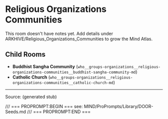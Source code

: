 # Religious Organizations Communities

This room doesn't have notes yet. Add details under ARKHIVE/Religious_Organizations_Communities to grow the Mind Atlas.

## Child Rooms
- **Buddhist Sangha Community** (`who__groups-organizations__religious-organizations-communities__buddhist-sangha-community-md`)
- **Catholic Church** (`who__groups-organizations__religious-organizations-communities__catholic-church-md`)

---
Source: (generated stub)

/// === PROPROMPT:BEGIN ===
see: MIND/ProPrompts/Library/DOOR-Seeds.md
/// === PROPROMPT:END ===

